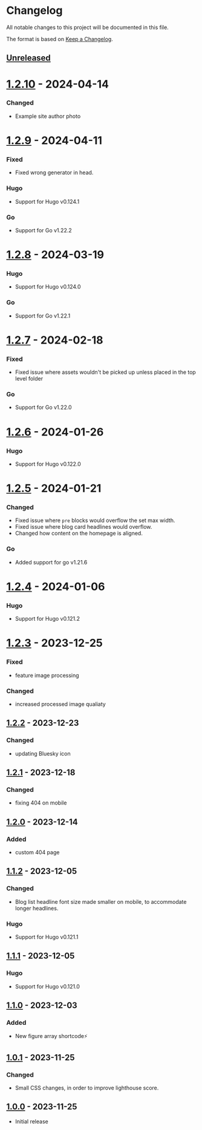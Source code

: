 # Changelog

All notable changes to this project will be documented in this file.

The format is based on [Keep a Changelog](https://keepachangelog.com/en/1.1.0/).

## [Unreleased]

# [1.2.10] - 2024-04-14

### Changed
- Example site author photo

# [1.2.9] - 2024-04-11

### Fixed
- Fixed wrong generator in head.

### Hugo
- Support for Hugo v0.124.1

### Go
- Support for Go v1.22.2

# [1.2.8] - 2024-03-19

### Hugo
- Support for Hugo v0.124.0

### Go
- Support for Go v1.22.1

# [1.2.7] - 2024-02-18

### Fixed
- Fixed issue where assets wouldn't be picked up unless placed in the top level folder

### Go
- Support for Go v1.22.0

# [1.2.6] - 2024-01-26

### Hugo
- Support for Hugo v0.122.0

# [1.2.5] - 2024-01-21

### Changed
- Fixed issue where `pre` blocks would overflow the set max width.
- Fixed issue where blog card headlines would overflow.
- Changed how content on the homepage is aligned.

### Go
- Added support for go v1.21.6

# [1.2.4] - 2024-01-06

### Hugo
- Support for Hugo v0.121.2

# [1.2.3] - 2023-12-25

### Fixed
- feature image processing

### Changed
- increased processed image qualiaty

## [1.2.2] - 2023-12-23

### Changed
- updating Bluesky icon

## [1.2.1] - 2023-12-18

### Changed
- fixing 404 on mobile

## [1.2.0] - 2023-12-14

### Added
- custom 404 page

## [1.1.2] - 2023-12-05

### Changed
- Blog list headline font size made smaller on mobile, to accommodate longer headlines.

### Hugo
- Support for Hugo v0.121.1

## [1.1.1] - 2023-12-05

### Hugo
- Support for Hugo v0.121.0

## [1.1.0] - 2023-12-03

### Added
- New figure array shortcode:zap:

## [1.0.1] - 2023-11-25

### Changed
- Small CSS changes, in order to improve lighthouse score.

## [1.0.0] - 2023-11-25
- Initial release

[unreleased]: https://github.com/Chrede88/qubt/compare/v1.2.10...HEAD
[1.2.10]: https://github.com/Chrede88/qubt/releases/compare/v1.2.9...v1.2.10
[1.2.9]: https://github.com/Chrede88/qubt/releases/compare/v1.2.8...v1.2.9
[1.2.8]: https://github.com/Chrede88/qubt/releases/compare/v1.2.7...v1.2.8
[1.2.7]: https://github.com/Chrede88/qubt/releases/compare/v1.2.6...v1.2.7
[1.2.6]: https://github.com/Chrede88/qubt/releases/compare/v1.2.5...v1.2.6
[1.2.5]: https://github.com/Chrede88/qubt/releases/compare/v1.2.4...v1.2.5
[1.2.4]: https://github.com/Chrede88/qubt/releases/compare/v1.2.3...v1.2.4
[1.2.3]: https://github.com/Chrede88/qubt/releases/compare/v1.2.2...v1.2.3
[1.2.2]: https://github.com/Chrede88/qubt/releases/compare/v1.2.1...v1.2.2
[1.2.1]: https://github.com/Chrede88/qubt/releases/compare/v1.2.0...v1.2.1
[1.2.0]: https://github.com/Chrede88/qubt/releases/compare/v1.1.2...v1.2.0
[1.1.2]: https://github.com/Chrede88/qubt/releases/compare/v1.1.1...v1.1.2
[1.1.1]: https://github.com/Chrede88/qubt/releases/compare/v1.1.0...v1.1.1
[1.1.0]: https://github.com/Chrede88/qubt/releases/compare/v1.0.1...v1.1.0
[1.0.1]: https://github.com/Chrede88/qubt/releases/compare/v1.0.0...v1.0.1
[1.0.0]: https://github.com/Chrede88/qubt/releases/tag/v1.0.0
